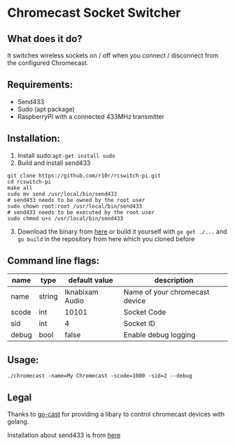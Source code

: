 # Chromecast Socket Switcher

## What does it do?

It switches wireless sockets on / off when you connect / disconnect from the configured Chromecast.

## Requirements:

- Send433
- Sudo (apt package)
- RaspberryPI with a connected 433MHz transmitter

## Installation:

1. Install sudo:`apt-get install sudo`
2. Build and install send433
```
git clone https://github.com/r10r/rcswitch-pi.git
cd rcswitch-pi
make all
sudo mv send /usr/local/bin/send433
# send433 needs to be owned by the root user
sudo chown root:root /usr/local/bin/send433
# send433 needs to be executed by the root user
sudo chmod u+s /usr/local/bin/send433
``` 

3. Download the binary from [here](https://github.com/maxibanki/chromecast-socket-switcher/releases/download/v1.0.0/chromecast_linux_armv6.zip) or build it yourself with `go get ./...` and `go build` in the repository from here which you cloned before

## Command line flags:

| name | type | default value | description | 
|----|----|----|----|
| name | string | Iknabixam Audio | Name of your chromecast device |
| scode| int | 10101 | Socket Code |
| sid | int | 4 | Socket ID |
| debug| bool | false | Enable debug logging |

## Usage:

`./chromecast -name=My Chromecast -scode=1000 -sid=2 --debug`

## Legal

Thanks to [go-cast](https://github.com/barnybug/go-cast) for providing a libary to control chromecast devices with golang.

Installation about send433 is from [here](https://github.com/mc-b/microHOME/wiki/Raspberrypi-433)